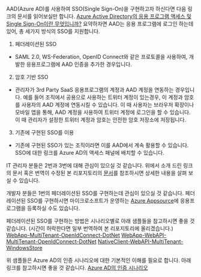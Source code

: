 AAD(Azure AD)를 사용하여 SSO(Single Sign-On)을 구현하고자 하신다면 다음 링크의 문서를 읽어보실만 합니다. 
[Azure Active Directory의 응용 프로그램 액세스 및 Single Sign-On이란 무엇입니까?](https://docs.microsoft.com/ko-kr/azure/active-directory/active-directory-appssoaccess-whatis)
요약하자면 AAD는 응용 프로그램에 로그인 하는데 있어, 총 세가지 방식의 SSO를 지원합니다. 

1. 페더레이션된 SSO 
* SAML 2.0, WS-Federation, OpenID Connect와 같은 프로토콜을 사용하여, 개발한 응용프로그램에 AAD 인증을 추가한 경우입니다. 
2. 암호 기반 SSO
* 관리자가 3rd Party SaaS 응용프로그램의 계정과 AAD 계정을 연동하는 경우입니다. 예를 들어 조직에서 공용으로 사용하는 트위터 계정이 있는경우, 이 계정과 암호를 사용자의 AAD 계정에 연동시킬 수 있습니다. 이 때 사용자는 브라우저 확장이나 모바일 앱을 통해, AAD 계정을 사용하여 트위터 계정에 로그인을 할 수 있습니다. 이 때 관리자가 설정한 트위터 계정과 암호는 안전한 암호 저장소에 저장됩니다.  
3. 기존에 구현된 SSO를 이용
* 기존에 구현된 SSO가 있는 조직이라면 이를 AAD에서 계속 활용할 수 있습니다. SSO에 대한 링크를 Azure AD의 액세스 패널에 배치할 수 있습니다. 

IT 관리자 분들은 2번과 3번에 대해 관심이 있으실 것 같습니다. 위에서 소개 드린 링크의 문서 혹은 번역이 수정된 본 리포지토리의 [문서](.\active-directory-appssoaccess-whatis.md)를 참조하시면 상세한 내용을 살펴 보실 수 있습니다.

개발자 분들은 1번의 페더레이션된 SSO를 구현하는데 관심이 있으실 것 같습니다. 페더레이션된 SSO를 구현하시면 마이크로소프트가 운영하는 [Azure Appsource](https://appsource.microsoft.com/ko-kr/)에 응용프로그램을 등록하실 수도 있습니다. 

페더레이션된 SSO를 구현하는 방법은 시나리오별로 아래 샘플들을 참고하시면 좋을 것 같습니다. (시간이 허락한다면 일부 번역하여 본 리포지토리에 올리겠습니다.)
[WebApp-MultiTenant-OpenIdConnect-DotNet](https://github.com/AzureADSamples/WebApp-MultiTenant-OpenIdConnect-DotNet)
[WebApp-WebAPI-MultiTenant-OpenIdConnect-DotNet](https://github.com/AzureADSamples/WebApp-WebAPI-MultiTenant-OpenIdConnect-DotNet)
[NativeClient-WebAPI-MultiTenant-WindowsStore](https://github.com/AzureADSamples/NativeClient-WebAPI-MultiTenant-WindowsStore)

위 샘플들은 Azure AD의 인증 시나리오에 대한 기본적인 이해를 필요로 합니다. 아래 링크를 참고하시면 좋을 것 같습니다. 
[Azure AD의 인증 시나리오](https://docs.microsoft.com/ko-kr/azure/active-directory/active-directory-authentication-scenarios)

